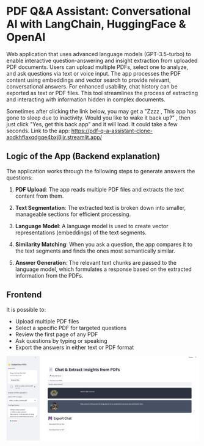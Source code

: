 # PDF Q&A Assistant: Conversational AI with LangChain, HuggingFace & OpenAI

Web application that uses advanced language models (GPT-3.5-turbo) to enable interactive question-answering and insight extraction from uploaded PDF documents. Users can upload multiple PDFs, select one to analyze, and ask questions via text or voice input. The app processes the PDF content using embeddings and vector search to provide relevant, conversational answers. For enhanced usability, chat history can be exported as text or PDF files. This tool streamlines the process of extracting and interacting with information hidden in complex documents.


Sometimes after clicking the link below, you may get a "Zzzz , This app has gone to sleep due to inactivity. Would you like to wake it back up?" , then just click "Yes, get this back app" and it will load. It could take a few seconds.
Link to the app: https://pdf-q-a-assistant-clone-aodkhflaxqdgqe4bxj8jjr.streamlit.app/

## Logic of the App (Backend explanation)

The application works through the following steps to generate answers the questions:

1. **PDF Upload**: The app reads multiple PDF files and extracts the text content from them.

2. **Text Segmentation**: The extracted text is broken down into smaller, manageable sections for efficient processing.

3. **Language Model**: A language model is used to create vector representations (embeddings) of the text segments.

4. **Similarity Matching**: When you ask a question, the app compares it to the text segments and finds the ones most semantically similar.

5. **Answer Generation**: The relevant text chunks are passed to the language model, which formulates a response based on the extracted information from the PDFs.

## Frontend

It is possible to:

- Upload multiple PDF files
- Select a specific PDF for targeted questions
- Review the first page of any PDF
- Ask questions by typing or speaking
- Export the answers in either text or PDF format

![Example Image](images/ChatbotFrontend.png)








